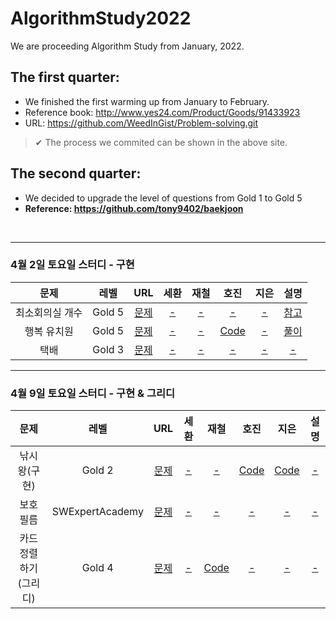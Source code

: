 # AlgorithmStudy2022
We are proceeding Algorithm Study from January, 2022.
## The first quarter: 
- We finished the first warming up from January to February.
- Reference book: http://www.yes24.com/Product/Goods/91433923
- URL: https://github.com/WeedInGist/Problem-solving.git
>✔︎ The process we commited can be shown in the above site.

## The second quarter: 
- We decided to upgrade the level of questions from Gold 1 to Gold 5
- **Reference: https://github.com/tony9402/baekjoon**

</br>

-----

### 4월 2일 토요일 스터디 - 구현
|      문제      | 레벨 |                           URL                            | 세환 | 재철 | 호진 | 지은 | 설명 |  
| :------------: | :--: | :------------------------------------------------------: |:--:|:--:| :--:|:--:|:--:|   
|  최소회의실 개수   |  Gold 5   | [문제](https://www.acmicpc.net/problem/19598) |[-]()|[-]()|[-]()|[-]()|[참고](https://hillier.tistory.com/115)|   
|  행복 유치원   |  Gold 5   | [문제](https://www.acmicpc.net/problem/13164) |[-]()|[-]()|[Code](https://github.com/junghojin/AlgorithmStudy2022/blob/82e35c27f92fa9e0053b4d4f7632455ee65b9b59/%EC%A0%95%ED%98%B8%EC%A7%84/02_Greedy/Main_13164_Greedy.java)|[-]()|[풀이](https://github.com/junghojin/AlgorithmStudy2022/blob/70a306673f8258b265abd3b6c4d9067000e50c61/%EC%A0%95%ED%98%B8%EC%A7%84/02_Greedy/Main_13164_Greedy.md)| 
|  택배   |  Gold 3   | [문제](https://www.acmicpc.net/problem/8980) |[-]()|[-]()|[-]()|[-]()|[-]()|

------
### 4월 9일 토요일 스터디 - 구현 & 그리디
|      문제      | 레벨 |                           URL                            | 세환 | 재철 | 호진 | 지은 | 설명 |  
| :------------: | :--: | :------------------------------------------------------: |:--:|:--:| :--:|:--:| :--:|     
|  낚시왕(구현)   |  Gold 2    | [문제](https://www.acmicpc.net/problem/17143) |[-]()|[-]()|[Code](https://github.com/junghojin/AlgorithmStudy2022/blob/94ac838937fa24343b243316ff992fdb2ae81e49/%EC%A0%95%ED%98%B8%EC%A7%84/03_Implementation/Implementation_boj_17143.java)|[Code](https://github.com/junghojin/AlgorithmStudy2022/blob/d6c20a0016b1d743efc6ebd5c6352a3bb0666e7b/%EC%9D%B4%EC%A7%80%EC%9D%80/22%EB%85%844%EC%9B%942%EC%A3%BC/implementation_BOJ_17143_LJE.java)| [-]()|    
|  보호 필름   |  SWExpertAcademy   | [문제](https://swexpertacademy.com/main/code/problem/problemDetail.do?contestProbId=AV5V1SYKAaUDFAWu) |[-]()|[-]()|[-]()|[-]()| [-]()|   
|  카드정렬하기(그리디)   |  Gold 4   | [문제](https://www.acmicpc.net/problem/1715)|[-]()|[Code](https://github.com/junghojin/AlgorithmStudy2022/blob/0923c8aa3f5b59c6125fd9eafd721f0705d149ce/%EC%A0%95%EC%9E%AC%EC%B2%A0/greedy/BOJ_1715.java)|[-]()|[-]()|[-]()|   
